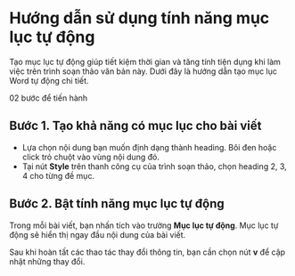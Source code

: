 # Hướng dẫn sử dụng tính năng mục lục tự động

Tạo mục lục tự động giúp tiết kiệm thời gian và tăng tính tiện dụng khi làm việc trên trình soạn thảo văn bản này. Dưới đây là hướng dẫn tạo mục lục Word tự động chi tiết.

02 bước để tiến hành 

## Bước 1. Tạo khả năng có mục lục cho bài viết

- Lựa chọn nội dung bạn muốn định dạng thành heading. Bôi đen hoặc click trỏ chuột vào vùng nội dung đó.
- Tại nút **Style** trên thanh công cụ của trình soạn thảo, chọn heading 2, 3, 4 cho từng đề mục.

## Bước 2. Bật tính năng mục lục tự động

Trong mỗi bài viết, bạn nhấn tích vào trường **Mục lục tự động**. Mục lục tự động sẽ hiển thị ngay đầu nội dung của bài viết.

Sau khi hoàn tất các thao tác thay đổi thông tin, bạn cần chọn nút **v** để cập nhật những thay đổi.
